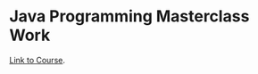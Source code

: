 # Java Programming Masterclass Work 
[Link to Course](https://www.udemy.com/course/java-the-complete-java-developer-course/).


